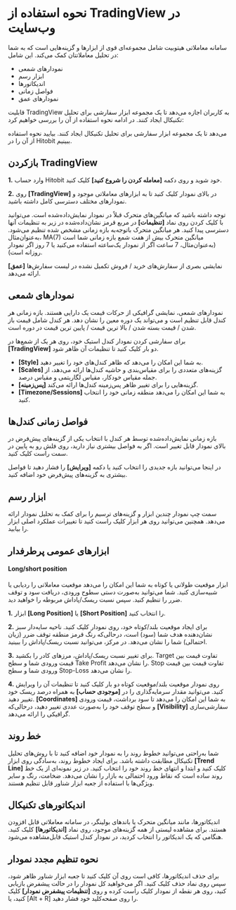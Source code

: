 # نحوه استفاده از TradingView در وب‌سایت

سامانه معاملاتی هیتوبیت شامل مجموعه‌ای قوی از ابزارها و گزینه‌هایی است که به شما در تحلیل معاملاتتان کمک می‌کند. این شامل:

-	نمودارهای شمعی
-	ابزار رسم
-	اندیکاتورها
-	فواصل زمانی
-	نمودارهای عمق

قابلیت TradingView  به کاربران اجازه می‌دهد تا یک مجموعه ابزار سفارشی برای تحلیل تکنیکال ایجاد کنند. در ادامه نحوه استفاده از آن را بررسی خواهیم کرد:

می‌دهد تا یک مجموعه ابزار سفارشی برای تحلیل تکنیکال ایجاد کنند. بیایید نحوه استفاده از آن را در Hitobit ببینیم.

## بازکردن TradingView

**1.**	وارد حساب Hitobit خود شوید و روی دکمه **[معامله کردن را شروع کنید]** کلیک کنید.

**2.**	روی **[TradingView]** در بالای نمودار کلیک کنید تا به ابزارهای معاملاتی موجود و نمودارهای مختلف دسترسی کامل داشته باشید.

توجه داشته باشید که میانگین‌های متحرک قبلاً در نمودار نمایش‌داده‌شده است. می‌توانید با کلیک کردن روی نماد **[تنظیمات]** در مربع قرمز نشان‌داده‌شده در زیر به تنظیمات آنها دسترسی پیدا کنید. هر میانگین متحرک باتوجه‌به بازه زمانی مشخص شده تنظیم می‌شود. به‌عنوان‌مثال، MA(7) میانگین متحرک بیش از هفت شمع بازه زمانی شما است (به‌عنوان‌مثال، 7 ساعت اگر از نمودار یک‌ساعته استفاده می‌کنید یا 7 روز اگر نمودار روزانه است).

**[عمق]** نمایشی بصری از سفارش‌های خرید / فروش تکمیل نشده در لیست سفارش‌ها ارائه می‌دهد.


## نمودارهای شمعی

نمودارهای شمعی، نمایشی گرافیکی از حرکات قیمت یک دارایی هستند. بازه زمانی هر کندل قابل تنظیم است و می‌تواند یک دوره معین را نشان دهد. هر کندل شامل قیمت باز شدن / قیمت بسته شدن / بالا ترین قیمت  / پایین ترین قیمت در دوره است.

برای سفارشی کردن نمودار کندل استیک خود، روی هر یک از شمع‌ها در **[TradingView]** دو بار کلیک کنید تا تنظیمات آن ظاهر شود.

-	**[Style]** به شما این امکان را می‌دهد که ظاهر کندل‌های خود را تغییر دهید.
-	**[Scales]** گزینه‌های متعددی را برای مقیاس‌بندی و حاشیه کندل‌ها ارائه می‌دهد، از جمله مقیاس خودکار، مقیاس لگاریتمی و مقیاس درصد. 	
-	**[پس‌زمینه]** گزینه‌هایی را برای تغییر ظاهر پس‌زمینه کندل‌ها ارائه می‌کند.
-	**[Timezone/Sessions]** به شما این امکان را می‌دهد منطقه زمانی خود را انتخاب کنید.

## فواصل زمانی کندل‌ها 

بازه زمانی نمایش‌داده‌شده توسط هر کندل با انتخاب یکی از گزینه‌های پیش‌فرض در بالای نمودار قابل تغییر است. اگر به فواصل بیشتری نیاز دارید، روی فلش رو به پایین در سمت راست کلیک کنید.

در اینجا می‌توانید بازه جدیدی را انتخاب کنید یا دکمه **[ویرایش]** را فشار دهید تا فواصل بیشتری به گزینه‌های پیش‌فرض خود اضافه کنید.

## ابزار رسم

سمت چپ نمودار چندین ابزار و گزینه‌های ترسیم را برای کمک به تحلیل نمودار ارائه می‌دهد. همچنین می‌توانید روی هر ابزار کلیک راست کنید تا تغییرات عملکرد اصلی ابزار را بیابید.

## ابزارهای عمومی پرطرفدار

#### Long/short position

ابزار موقعیت طولانی یا کوتاه به شما این امکان را می‌دهد موقعیت معاملاتی را ردیابی یا شبیه‌سازی کنید. شما می‌توانید به‌صورت دستی سطوح ورودی، دریافت سود و توقف ضرر را تنظیم کنید. سپس نسبت ریسک/پاداش مربوطه را خواهید دید.

**1.**	ابزار **[Long Position]** یا **[Short Position]** را انتخاب کنید.

**2.**	برای ایجاد موقعیت بلند/کوتاه خود، روی نمودار کلیک کنید. ناحیه سایه‌دار سبز نشان‌دهنده هدف شما (سود) است، درحالی‌که رنگ قرمز منطقه توقف ضرر (زیان احتمالی) شما را نشان می‌دهد. در مرکز، می‌توانید نسبت ریسک/پاداش را ببینید.

**3.**	برای تغییر نسبت ریسک/پاداش، مرزهای کادر را بکشید. Target تفاوت قیمت بین قیمت ورودی شما و سطح Take Profit را نشان می‌دهد. Stop تفاوت قیمت بین قیمت ورودی شما و سطح Stop-Loss را نشان می‌دهد.

**4.**	روی نمودار موقعیت بلند/موقعیت کوتاه دو بار کلیک کنید تا تنظیمات آن را ویرایش کنید. می‌توانید مقدار سرمایه‌گذاری را در **[موجودی حساب]** به همراه درصد ریسک خود تغییر دهید. **[Coordinates]** به شما این امکان را می‌دهد تا سود برداشت، قیمت ورودی و سطح توقف خود را به‌صورت عددی تغییر دهید، درحالی‌که **[Visibility]** سفارشی‌سازی گرافیکی را ارائه می‌دهد.

## خط روند

شما به‌راحتی می‌توانید خطوط روند را به نمودار خود اضافه کنید تا با روش‌های تحلیل تکنیکال مطابقت داشته باشد.
برای ایجاد خطوط روند، به‌سادگی روی ابزار **[Trend Line]** کلیک کنید و ابتدا و انتهای خط روند خود را انتخاب کنید.
در زیر نمونه‌ای از یک خط روند ساده است که نقاط ورود احتمالی به بازار را نشان می‌دهد. ضخامت، رنگ و سایر ویژگی‌ها با استفاده از جعبه ابزار شناور قابل تنظیم هستند.

## اندیکاتورهای تکنیکال

اندیکاتورها، مانند میانگین متحرک یا باندهای بولینگر، در سامانه معاملاتی قابل افزودن هستند.
برای مشاهده لیستی از همه گزینه‌های موجود، روی نماد **[اندیکاتورها]** کلیک کنید.
هنگامی که یک اندیکاتور را انتخاب کردید، در نمودار کندل استیک قابل‌مشاهده می‌شود.

## نحوه تنظیم مجدد نمودار

برای حذف اندیکاتورها، کافی است روی آن کلیک کنید تا جعبه ابزار شناور ظاهر شود، سپس روی نماد حذف کلیک کنید.
اگر می‌خواهید کل نمودار را در حالت پیشفرض بازیابی کنید، روی هر نقطه از نمودار کلیک راست کرده و روی **[تنظیمات پیشفرض نمودار]** کلیک کنید، یا [Alt + R] را روی صفحه‌کلید خود فشار دهید.
